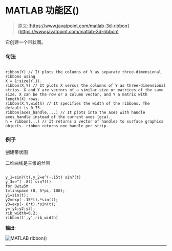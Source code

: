 # MATLAB 功能区()

> 原文:[https://www.javatpoint.com/matlab-3d-ribbon](https://www.javatpoint.com/matlab-3d-ribbon)

它创建一个带状图。

### 句法

```

ribbon(Y) // It plots the columns of Y as separate three-dimensional ribbons using
X = 1:size(Y,1).
ribbon(X,Y) // It plots X versus the columns of Y as three-dimensional strips. X and Y are vectors of a similar size or matrices of the same size. X can be the row or a column vector, and Y a matrix with length(X) rows.
ribbon(X,Y,width) // It specifies the width of the ribbons. The default is 0.75.
ribbon(axes_handle,...) // It plots into the axes with handle axes_handle instead of the current axes (gca).
h = ribbon(...) // It returns a vector of handles to surface graphics objects. ribbon returns one handle per strip.

```

### 例子

创建带状图

二维曲线是三维的丝带

```

y_1=sin?(t),y_2=e^(-.15t) sin?(t)
y_3=e^(-.8t) sin?(t)
for 0≤t≤5π
t=linspace (0, 5*pi, 100);
y1=sin(t);
y2=exp(-.15*t).*sin(t);
y3=exp(-.8*t).*sin(t);
y=[y1;y2;y3];
rib_width=0.2;
ribbon(t',y',rib_width)

```

**输出:**

![MATLAB ribbon()](../Images/af2e777a5131c03f198b828426c32b15.png)

* * *
